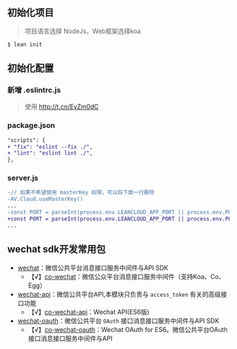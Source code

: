 ## 初始化项目

> 项目语言选择 NodeJs，Web框架选择koa

```sh
$ lean init
```

## 初始化配置

### 新增 .eslintrc.js

> 使用 http://t.cn/EyZm0dC

### package.json

```diff
"scripts": {
+ "fix": "eslint --fix ./",
+ "lint": "eslint lint ./",
},
```

### server.js

```diff
-// 如果不希望使用 masterKey 权限，可以将下面一行删除
-AV.Cloud.useMasterKey()
...
-const PORT = parseInt(process.env.LEANCLOUD_APP_PORT || process.env.PORT || 3000)
+const PORT = parseInt(process.env.LEANCLOUD_APP_PORT || process.env.PORT || 3000, 10)
...
```

## wechat sdk开发常用包

- [wechat](http://t.cn/EywsiRb)：微信公共平台消息接口服务中间件与API SDK
  - 【√】[co-wechat](http://t.cn/EyA7xfJ)：微信公众平台消息接口服务中间件（支持Koa、Co、Egg）
- [wechat-api](http://t.cn/EyA215h)：微信公共平台API,本模块只负责与 `access_token` 有关的高级接口功能
  - 【√】[co-wechat-api](http://t.cn/EyAG2mf)：Wechat API(ES6版)
- [wechat-oauth](http://t.cn/EywsnyK)：微信公共平台 `OAuth` 接口消息接口服务中间件与API SDK
  - 【√】[co-wechat-oauth](http://t.cn/EyAA5wl)：Wechat OAuth for ES6。微信公共平台OAuth接口消息接口服务中间件与API
